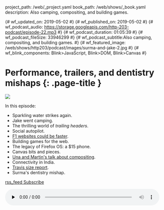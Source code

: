 project_path: /web/_project.yaml
book_path: /web/shows/_book.yaml
description: Also camping, compositing, and building games.

{# wf_updated_on: 2019-05-02 #}
{# wf_published_on: 2019-05-02 #}
{# wf_podcast_audio: https://storage.googleapis.com/http-203-podcast/episode-22.mp3 #}
{# wf_podcast_duration: 01:05:39 #}
{# wf_podcast_fileSize: 33946299 #}
{# wf_podcast_subtitle:Also camping, compositing, and building games. #}
{# wf_featured_image: /web/shows/http203/podcast/images/surma-and-jake-2.jpg #}
{# wf_blink_components: Blink>JavaScript, Blink>DOM, Blink>Canvas #}

# Performance, trailers, and dentistry mishaps {: .page-title }

<img src="/web/shows/http203/podcast/images/surma-and-jake-2.jpg" class="attempt-right">

In this episode:

* Sparkling water strikes again.
* Jake went camping.
* The thrilling world of *trailing headers*.
* Social autopilot.
* [F1 websites could be faster](https://jakearchibald.com/2019/f1-perf/).
* Building games for the web.
* The legacy of Firefox OS: a $15 phone.
* Canvas bits and pieces.
* [Una and Martin's talk about compositing](https://vimeo.com/254736788).
* Connectivity in India.
* [Travis size report](https://github.com/GoogleChromeLabs/travis-size-report).
* Surma's dentistry mishap.

<a href="http://feeds.feedburner.com/Http203Podcast">
  <span class="material-icons">rss_feed</span>
  Subscribe
</a>

<audio style="width: 100%" src="https://storage.googleapis.com/http-203-podcast/episode-22.mp3"
controls preload="none"></audio>
